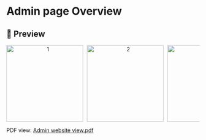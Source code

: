 # **Admin page Overview**
## 📸 Preview
<div align="center">
  <div style="display: flex; overflow-x: auto; gap: 10px;">
    <img src="https://github.com/user-attachments/assets/f96af7c0-be87-4281-bbf8-06bfdce16181" alt="1" height="200"/>
    <img src="https://github.com/user-attachments/assets/f3d5572a-ed3e-4cfc-9636-1edfaeb12aee" alt="2" height="200"/>
    <img src="https://github.com/user-attachments/assets/8dfd26b4-bd0a-4468-8cd0-8ac3da365ab4" alt="3" height="200"/>
    <img src="https://github.com/user-attachments/assets/8352b9ed-d282-48b8-bb68-b2e777a1a6fb" alt="4" height="200"/>
    <img src="https://github.com/user-attachments/assets/00f6e367-8093-4ada-ab3b-78179690d5a0" alt="5" height="200"/>
    <img src="https://github.com/user-attachments/assets/3b4fc4a2-bb34-42d4-b82f-18c24b9eac58" alt="6" height="200"/>
    <img src="https://github.com/user-attachments/assets/c9245342-b48a-4ff4-941c-6751f55d2aa3" alt="7" height="200"/>
  </div>
</div>

PDF view: [Admin website view.pdf](https://github.com/user-attachments/files/21379631/Admin.website.view.pdf)





